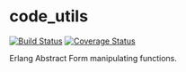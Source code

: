 # code_utils

[![Build Status](https://travis-ci.org/relayr/erl-code-utils.svg?branch=master)](https://travis-ci.org/relayr/erl-code-utils) [![Coverage Status](https://coveralls.io/repos/github/relayr/erl-code-utils/badge.svg?branch=master)](https://coveralls.io/github/relayr/erl-code-utils?branch=master)

Erlang Abstract Form manipulating functions.
